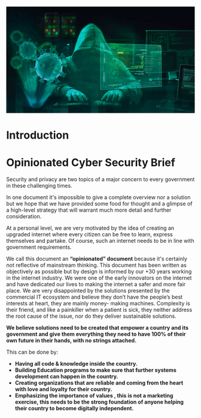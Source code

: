 ![alt_text](img/ghost_hacker.png)

# Introduction

# **Opinionated Cyber Security Brief**

Security and privacy are two topics of a major concern to every government in these challenging times. 

In one document it's impossible to give a complete overview nor a solution but we hope that we have provided some food for thought and a glimpse of a high-level strategy that will warrant much more detail and further consideration.

At a personal level, we are very motivated by the idea of creating an upgraded internet where every citizen can be free to learn, express themselves and partake. Of course, such an internet needs to be in line with government requirements.

We call this document an **“opinionated” document** because it's certainly not reflective of mainstream thinking. This document has been written as objectively as possible but by design is informed by our +30 years working in the internet industry. We were one of the early innovators on the internet and have dedicated our lives to making the internet a safer and more fair place. We are very disappointed by the solutions presented by the commercial IT ecosystem and believe they don’t have the people’s best interests at heart, they are mainly money- making machines. Complexity is their friend, and like a painkiller when a patient is sick, they neither address the root cause of the issue, nor do they deliver sustainable solutions.

**We believe solutions need to be created that empower a country and its government and give them everything they need to have 100% of their own future in their hands, with no strings attached.**

This can be done by:


* **Having all code & knowledge inside the country.**
* **Building Education programs to make sure that further systems development can happen in the country.**
* **Creating organizations that are reliable and coming from the heart with love and loyalty for their country.**
* **Emphasizing the importance of values , this is not a marketing exercise, this needs to be the strong foundation of anyone helping their country to become digitally independent.**